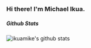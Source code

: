 ### Hi there! I'm Michael Ikua.

<!--
**ikuamike/ikuamike** is a ✨ _special_ ✨ repository because its `README.md` (this file) appears on your GitHub profile.

Here are some ideas to get you started:

- 🔭 I’m currently working on ...
- 🌱 I’m currently learning ...
- 👯 I’m looking to collaborate on ...
- 🤔 I’m looking for help with ...
- 💬 Ask me about ...
- 📫 How to reach me: ...
- 😄 Pronouns: ...
- ⚡ Fun fact: ...
-->

##### Github Stats

![ikuamike's github stats](https://github-readme-stats.vercel.app/api?username=ikuamike&theme=dark&show_icons=true)
